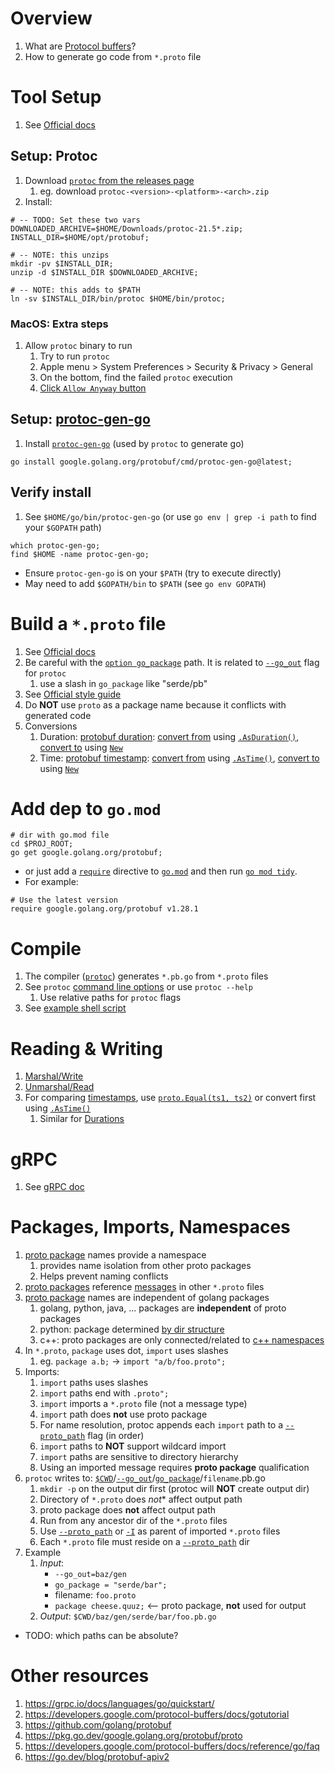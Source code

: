 # Overview
1. What are [Protocol buffers](https://developers.google.com/protocol-buffers/docs/gotutorial)?
1. How to generate go code from `*.proto` file


# Tool Setup
1. See [Official docs](https://developers.google.com/protocol-buffers/docs/gotutorial#compiling-your-protocol-buffers)

## Setup: Protoc
1. Download [`protoc` from the releases page](https://github.com/protocolbuffers/protobuf/releases)
    1. eg. download `protoc-<version>-<platform>-<arch>.zip`
1. Install:
```
# -- TODO: Set these two vars
DOWNLOADED_ARCHIVE=$HOME/Downloads/protoc-21.5*.zip;
INSTALL_DIR=$HOME/opt/protobuf;

# -- NOTE: this unzips
mkdir -pv $INSTALL_DIR;
unzip -d $INSTALL_DIR $DOWNLOADED_ARCHIVE;

# -- NOTE: this adds to $PATH
ln -sv $INSTALL_DIR/bin/protoc $HOME/bin/protoc;
```

### MacOS: Extra steps
1. Allow `protoc` binary to run
    1. Try to run `protoc`
    1. Apple menu > System Preferences > Security & Privacy > General
    1. On the bottom, find the failed `protoc` execution
    1. [Click `Allow Anyway` button](https://www.alphr.com/cannot-be-opened-because-the-developer-cannot-be-verified/)


## Setup: [protoc-gen-go](https://pkg.go.dev/google.golang.org/protobuf)
1. Install [`protoc-gen-go`](https://pkg.go.dev/google.golang.org/protobuf) (used by `protoc` to generate go)
```
go install google.golang.org/protobuf/cmd/protoc-gen-go@latest;
```

## Verify install
1. See `$HOME/go/bin/protoc-gen-go` (or use `go env | grep -i path` to find your `$GOPATH` path)
```
which protoc-gen-go;
find $HOME -name protoc-gen-go;
```
- Ensure `protoc-gen-go` is on your `$PATH` (try to execute directly)
- May need to add `$GOPATH/bin` to `$PATH` (see `go env GOPATH`)


# Build a `*.proto` file
1. See [Official docs](https://developers.google.com/protocol-buffers/docs/proto3)
1. Be careful with the [`option go_package`](https://developers.google.com/protocol-buffers/docs/reference/go-generated#package) path.  It is related to [`--go_out`](https://developers.google.com/protocol-buffers/docs/reference/go-generated#invocation) flag for `protoc`
    1. use a slash in `go_package` like "serde/pb"
1. See [Official style guide](https://developers.google.com/protocol-buffers/docs/style)
1. Do **NOT** use `proto` as a package name because it conflicts with generated code
1. Conversions
    1. Duration: [protobuf duration](https://pkg.go.dev/google.golang.org/protobuf/types/known/durationpb): [convert from](https://pkg.go.dev/google.golang.org/protobuf@v1.28.1/types/known/durationpb#hdr-Conversion_to_a_Go_Duration) using [`.AsDuration()`](https://pkg.go.dev/google.golang.org/protobuf/types/known/durationpb#Duration.AsDuration), [convert to](https://pkg.go.dev/google.golang.org/protobuf@v1.28.1/types/known/durationpb#hdr-Conversion_from_a_Go_Duration) using [`New`](https://pkg.go.dev/google.golang.org/protobuf@v1.28.1/types/known/durationpb#New)
    1. Time: [protobuf timestamp](https://pkg.go.dev/google.golang.org/protobuf@v1.28.1/types/known/timestamppb): [convert from](https://pkg.go.dev/google.golang.org/protobuf/types/known/timestamppb#hdr-Conversion_to_a_Go_Time) using [`.AsTime()`](https://pkg.go.dev/google.golang.org/protobuf/types/known/timestamppb#Timestamp.AsTime), [convert to](https://pkg.go.dev/google.golang.org/protobuf/types/known/timestamppb#hdr-Conversion_from_a_Go_Time) using [`New`](https://pkg.go.dev/google.golang.org/protobuf/types/known/timestamppb#New)


# Add dep to `go.mod`
```
# dir with go.mod file
cd $PROJ_ROOT;
go get google.golang.org/protobuf;
```
- or just add a [`require`](https://go.dev/ref/mod#go-mod-file-require) directive to [`go.mod`](https://go.dev/ref/mod#go-mod-file) and then run [`go mod tidy`](https://go.dev/ref/mod#go-mod-tidy).
- For example:
```
# Use the latest version
require google.golang.org/protobuf v1.28.1
```


# Compile
1. The compiler ([`protoc`](https://github.com/protocolbuffers/protobuf/releases)) generates `*.pb.go` from `*.proto` files
1. See `protoc` [command line options](https://manpages.ubuntu.com/manpages/trusty/man1/protoc.1.html) or use `protoc --help`
    1. Use relative paths for `protoc` flags
1. See [example shell script](../bash/examples/go/build.protobuf.sh)


# Reading & Writing
1. [Marshal/Write](https://developers.google.com/protocol-buffers/docs/gotutorial#writing_a_message)
1. [Unmarshal/Read](https://developers.google.com/protocol-buffers/docs/gotutorial#reading_a_message)
1. For comparing [timestamps](https://pkg.go.dev/google.golang.org/protobuf/types/known/timestamppb), use [`proto.Equal(ts1, ts2)`](https://pkg.go.dev/google.golang.org/protobuf/proto#Equal) or convert first using [`.AsTime()`](https://pkg.go.dev/google.golang.org/protobuf/types/known/timestamppb#Timestamp.AsTime)
    1. Similar for [Durations](https://pkg.go.dev/google.golang.org/protobuf/types/known/durationpb#pkg-overview)


# gRPC
1. See [gRPC doc](./grpc.md)


# Packages, Imports, Namespaces
1. [proto package](https://developers.google.com/protocol-buffers/docs/proto3#packages) names provide a namespace
    1. provides name isolation from other proto packages
    1. Helps prevent naming conflicts
1. [proto packages](https://developers.google.com/protocol-buffers/docs/proto3#packages) reference [messages](https://developers.google.com/protocol-buffers/docs/proto3#simple) in other `*.proto` files
1. [proto package](https://developers.google.com/protocol-buffers/docs/proto3#packages) names are independent of golang packages
    1. golang, python, java, ... packages are **independent** of proto packages
    1. python: package determined [by dir structure](https://developers.google.com/protocol-buffers/docs/pythontutorial#defining-your-protocol-format)
    1. c++: proto packages are only connected/related to [c++ namespaces](https://developers.google.com/protocol-buffers/docs/cpptutorial#defining-your-protocol-format)
1. In `*.proto`, `package` uses dot, `import` uses slashes
    1. eg. `package a.b;` -> `import "a/b/foo.proto";`
1. Imports:
    1. `import` paths uses slashes
    1. `import` paths end with `.proto";`
    1. `import` imports a `*.proto` file (not a message type)
    1. `import` path does **not** use proto package
    1. For name resolution, protoc appends each `import` path to a [`--proto_path`](https://developers.google.com/protocol-buffers/docs/proto3#generating) flag (in order)
    1. `import` paths to **NOT** support wildcard import
    1. `import` paths are sensitive to directory hierarchy
    1. Using an imported message requires **proto package** qualification
1. `protoc` writes to: [`$CWD`](https://en.wikipedia.org/wiki/Working_directory)/[`--go_out`](https://developers.google.com/protocol-buffers/docs/reference/go-generated#invocation)/[`go_package`](https://developers.google.com/protocol-buffers/docs/reference/go-generated#package)/`filename`.pb.go
    1. `mkdir -p` on the output dir first (protoc will **NOT** create output dir)
    1. Directory of `*.proto` does *not** affect output path
    1. proto package does **not** affect output path
    1. Run from any ancestor dir of the `*.proto` files
    1. Use [`--proto_path`](https://developers.google.com/protocol-buffers/docs/proto3#generating) or [`-I`](https://developers.google.com/protocol-buffers/docs/proto3#generating) as parent of imported `*.proto` files
    1. Each `*.proto` file must reside on a [`--proto_path`](https://developers.google.com/protocol-buffers/docs/proto3#generating) dir
1. Example
    1. *Input*:
        - `--go_out=baz/gen`
        - `go_package = "serde/bar";`
        - filename: `foo.proto`
        - `package cheese.quuz;`  <-- proto package, **not** used for output
    1. *Output*: `$CWD/baz/gen/serde/bar/foo.pb.go`

- TODO: which paths can be absolute?


# Other resources
1. https://grpc.io/docs/languages/go/quickstart/
1. https://developers.google.com/protocol-buffers/docs/gotutorial
1. https://github.com/golang/protobuf
1. https://pkg.go.dev/google.golang.org/protobuf/proto
1. https://developers.google.com/protocol-buffers/docs/reference/go/faq
1. https://go.dev/blog/protobuf-apiv2